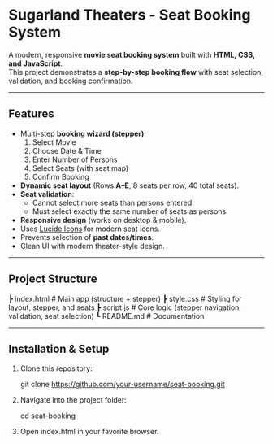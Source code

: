 # Sugarland Theaters - Seat Booking System

A modern, responsive **movie seat booking system** built with **HTML, CSS, and JavaScript**.  
This project demonstrates a **step-by-step booking flow** with seat selection, validation, and booking confirmation.

---

## Features
- Multi-step **booking wizard (stepper)**:
  1. Select Movie
  2. Choose Date & Time
  3. Enter Number of Persons
  4. Select Seats (with seat map)
  5. Confirm Booking
- **Dynamic seat layout** (Rows **A–E**, 8 seats per row, 40 total seats).
- **Seat validation**:
  - Cannot select more seats than persons entered.
  - Must select exactly the same number of seats as persons.
- **Responsive design** (works on desktop & mobile).
- Uses [Lucide Icons](https://lucide.dev/) for modern seat icons.
- Prevents selection of **past dates/times**.
- Clean UI with modern theater-style design.

---

## Project Structure
┣ index.html # Main app (structure + stepper)
┣ style.css # Styling for layout, stepper, and seats
┣ script.js # Core logic (stepper navigation, validation, seat selection)
┗ README.md # Documentation

---

## Installation & Setup
1. Clone this repository:
   
   git clone https://github.com/your-username/seat-booking.git

   
2. Navigate into the project folder:

   cd seat-booking

3. Open index.html in your favorite browser.

